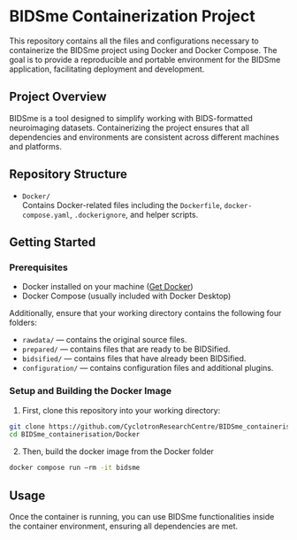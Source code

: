 # BIDSme Containerization Project

This repository contains all the files and configurations necessary to containerize the BIDSme project using Docker and Docker Compose. The goal is to provide a reproducible and portable environment for the BIDSme application, facilitating deployment and development.

## Project Overview

BIDSme is a tool designed to simplify working with BIDS-formatted neuroimaging datasets. Containerizing the project ensures that all dependencies and environments are consistent across different machines and platforms.

## Repository Structure

- `Docker/`  
  Contains Docker-related files including the `Dockerfile`, `docker-compose.yaml`, `.dockerignore`, and helper scripts.

## Getting Started

### Prerequisites

- Docker installed on your machine ([Get Docker](https://docs.docker.com/get-docker/))  
- Docker Compose (usually included with Docker Desktop)
  
Additionally, ensure that your working directory contains the following four folders:

- `rawdata/` — contains the original source files.  
- `prepared/` — contains files that are ready to be BIDSified.  
- `bidsified/` — contains files that have already been BIDSified.  
- `configuration/` — contains configuration files and additional plugins.

### Setup and Building the Docker Image

1. First, clone this repository into your working directory:

```bash
git clone https://github.com/CyclotronResearchCentre/BIDSme_containerisation.git
cd BIDSme_containerisation/Docker
```
2. Then, build the docker image from the Docker folder

```bash
docker compose run –rm -it bidsme 
```

## Usage 
Once the container is running, you can use BIDSme functionalities inside the container environment, ensuring all dependencies are met.

